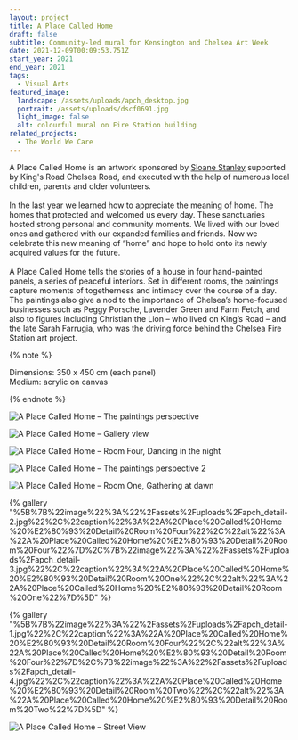 ```yaml
---
layout: project
title: A Place Called Home
draft: false
subtitle: Community-led mural for Kensington and Chelsea Art Week
date: 2021-12-09T00:09:53.751Z
start_year: 2021
end_year: 2021
tags:
  - Visual Arts
featured_image:
  landscape: /assets/uploads/apch_desktop.jpg
  portrait: /assets/uploads/dscf0691.jpg
  light_image: false
  alt: colourful mural on Fire Station building
related_projects:
  - The World We Care
---
```

A Place Called Home is an artwork sponsored by [Sloane Stanley](https://www.sloanestanley.com/) supported by King's Road Chelsea Road, and executed with the help of [](https://www.instagram.com/jennyboatdraws/)numerous local children, parents and older volunteers.\
\
In the last year we learned how to appreciate the meaning of home. The homes that protected and welcomed us every day. These sanctuaries hosted strong personal and community moments. We lived with our loved ones and gathered with our expanded families and friends. Now we celebrate this new meaning of “home” and hope to hold onto its newly acquired values for the future.\
\
A Place Called Home tells the stories of a house in four hand-painted panels, a series of peaceful interiors. Set in different rooms, the paintings capture moments of togetherness and intimacy over the course of a day. The paintings also give a nod to the importance of Chelsea’s home-focused businesses such as Peggy Porsche, Lavender Green and Farm Fetch, and also to figures including Christian the Lion – who lived on King’s Road – and the late Sarah Farrugia, who was the driving force behind the Chelsea Fire Station art project.

{% note %}


Dimensions: 350 x 450 cm (each panel)\
Medium: acrylic on canvas


{% endnote %}

![A Place Called Home – The paintings perspective](/assets/uploads/dscf0579-2.jpg "A Place Called Home – The paintings perspective")

![A Place Called Home – Gallery view](/assets/uploads/dscf0422.jpg "A Place Called Home – Gallery view")

![A Place Called Home – Room Four, Dancing in the night](/assets/uploads/r008329.jpg "A Place Called Home – Room Four, Dancing in the night")

![A Place Called Home – The paintings perspective 2](/assets/uploads/dscf0568.jpg "A Place Called Home – The paintings perspective 2")

![A Place Called Home – Room One, Gathering at dawn](/assets/uploads/dscf0470.jpg "A Place Called Home – Room One, Gathering at dawn")

{% gallery "%5B%7B%22image%22%3A%22%2Fassets%2Fuploads%2Fapch_detail-2.jpg%22%2C%22caption%22%3A%22A%20Place%20Called%20Home%20%E2%80%93%20Detail%20Room%20Four%22%2C%22alt%22%3A%22A%20Place%20Called%20Home%20%E2%80%93%20Detail%20Room%20Four%22%7D%2C%7B%22image%22%3A%22%2Fassets%2Fuploads%2Fapch_detail-3.jpg%22%2C%22caption%22%3A%22A%20Place%20Called%20Home%20%E2%80%93%20Detail%20Room%20One%22%2C%22alt%22%3A%22A%20Place%20Called%20Home%20%E2%80%93%20Detail%20Room%20One%22%7D%5D" %}

{% gallery "%5B%7B%22image%22%3A%22%2Fassets%2Fuploads%2Fapch_detail-1.jpg%22%2C%22caption%22%3A%22A%20Place%20Called%20Home%20%E2%80%93%20Detail%20Room%20Four%22%2C%22alt%22%3A%22A%20Place%20Called%20Home%20%E2%80%93%20Detail%20Room%20Four%22%7D%2C%7B%22image%22%3A%22%2Fassets%2Fuploads%2Fapch_detail-4.jpg%22%2C%22caption%22%3A%22A%20Place%20Called%20Home%20%E2%80%93%20Detail%20Room%20Two%22%2C%22alt%22%3A%22A%20Place%20Called%20Home%20%E2%80%93%20Detail%20Room%20Two%22%7D%5D" %}

![A Place Called Home – Street View](/assets/uploads/dscf0389.jpg "A Place Called Home –  Street View")